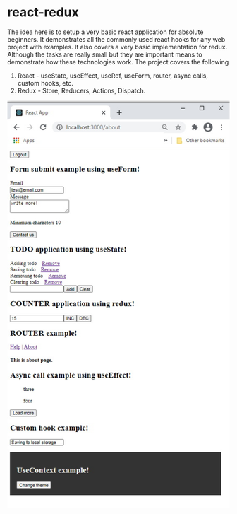 # react-redux

The idea here is to setup a very basic react application for absolute beginners. It demonstrates all the commonly used react hooks for any web project with examples. It also covers a very basic implementation for redux. Although the tasks are really small but they are important means to demonstrate how these technologies work. The project covers the following

1. React - useState, useEffect, useRef, useForm, router, async calls, custom hooks, etc.
2. Redux - Store, Reducers, Actions, Dispatch.

<img src="Application.jpg" />
